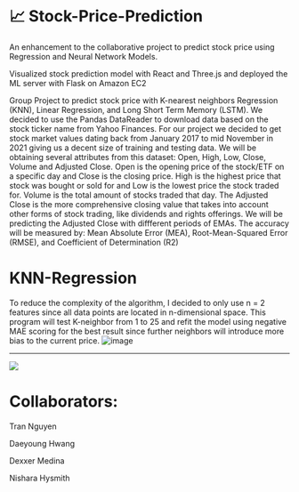 
# 📈 Stock-Price-Prediction
An enhancement to the collaborative project to predict stock price using Regression and Neural Network Models.

Visualized stock prediction model with React and Three.js and deployed the ML server with Flask on Amazon EC2

Group Project to predict stock price with K-nearest neighbors Regression (KNN), Linear Regression, and Long Short Term Memory (LSTM).
We decided to use the Pandas DataReader to download data based
on the stock ticker name from Yahoo Finances. For our project we decided to get stock
market values dating back from January 2017 to mid November in 2021 giving us a decent size of training and testing
data. We will be obtaining several attributes from this dataset:
Open, High, Low, Close, Volume and Adjusted Close. Open is
the opening price of the stock/ETF on a specific day and Close
is the closing price. High is the highest price that stock was
bought or sold for and Low is the lowest price the stock traded
for. Volume is the total amount of stocks traded that day. The
Adjusted Close is the more comprehensive closing value that
takes into account other forms of stock trading, like dividends
and rights offerings. We will be predicting the Adjusted Close with diffferent periods of EMAs.
The accuracy will be measured by: Mean Absolute Error (MEA), Root-Mean-Squared Error (RMSE), and Coefficient of Determination (R2)

# KNN-Regression
To reduce the complexity of the algorithm, I decided to
only use n = 2 features since all data points are located in
n-dimensional space. This program will test K-neighbor from 1 to 25 and refit
the model using negative MAE scoring  for the best result since further neighbors will introduce
more bias to the current price.
![image](https://user-images.githubusercontent.com/58058227/154827252-7ef82fd6-0cae-42d1-a1a2-d0f3e6bab524.png)
<hr>
<img src="https://user-images.githubusercontent.com/58058227/154827307-e6949b5d-31df-4a70-9d88-5fc5f0f7d3f9.png" style="width=300px;height:auto;">


# Collaborators:
Tran Nguyen

Daeyoung Hwang

Dexxer Medina

Nishara Hysmith
